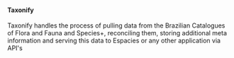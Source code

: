#### Taxonify

Taxonify handles the process of pulling data from the Brazilian Catalogues of Flora and Fauna and Species+, reconciling them, storing additional meta information and serving this data to Espacies or any other application via API's
